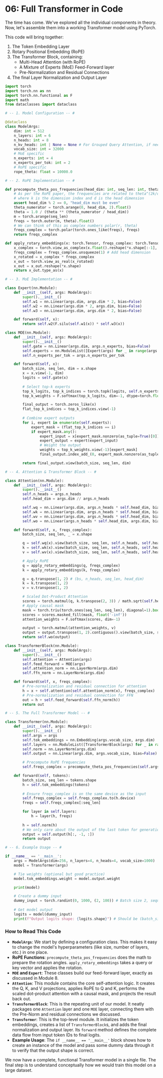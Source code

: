 # 06: Full Transformer in Code

The time has come. We've explored all the individual components in theory. Now, let's assemble them into a working Transformer model using PyTorch.

This code will bring together:
1.  The Token Embedding Layer
2.  Rotary Positional Embedding (RoPE)
3.  The Transformer Block, containing:
    *   Multi-Head Attention (with RoPE)
    *   A Mixture of Experts (MoE) Feed-Forward layer
    *   Pre-Normalization and Residual Connections
4.  The final Layer Normalization and Output Layer

```python
import torch
import torch.nn as nn
import torch.nn.functional as F
import math
from dataclasses import dataclass

# -- 1. Model Configuration -- #

@dataclass
class ModelArgs:
    dim: int = 512
    n_layers: int = 6
    n_heads: int = 8
    n_kv_heads: int | None = None # For Grouped Query Attention, if needed
    vocab_size: int = 32000
    # MoE specific
    n_experts: int = 4
    n_experts_per_tok: int = 2
    # RoPE specific
    rope_theta: float = 10000.0

# -- 2. RoPE Implementation -- #

def precompute_theta_pos_frequencies(head_dim: int, seq_len: int, theta: float):
    # As per the RoPE paper, the frequencies are related to theta^(2k/d)
    # where k is the dimension index and d is the head dimension
    assert head_dim % 2 == 0, "head_dim must be even"
    theta_numerator = torch.arange(0, head_dim, 2).float()
    theta = 1.0 / (theta ** (theta_numerator / head_dim))
    m = torch.arange(seq_len)
    freqs = torch.outer(m, theta).float()
    # We can think of this as complex numbers polar(r, theta)
    freqs_complex = torch.polar(torch.ones_like(freqs), freqs)
    return freqs_complex

def apply_rotary_embeddings(x: torch.Tensor, freqs_complex: torch.Tensor):
    x_complex = torch.view_as_complex(x.float().reshape(*x.shape[:-1], -1, 2))
    freqs_complex = freqs_complex.unsqueeze(1) # Add head dimension
    x_rotated = x_complex * freqs_complex
    x_out = torch.view_as_real(x_rotated)
    x_out = x_out.reshape(*x.shape)
    return x_out.type_as(x)

# -- 3. MoE Implementation -- #

class Expert(nn.Module):
    def __init__(self, args: ModelArgs):
        super().__init__()
        self.w1 = nn.Linear(args.dim, args.dim * 2, bias=False)
        self.w2 = nn.Linear(args.dim * 2, args.dim, bias=False)
        self.w3 = nn.Linear(args.dim, args.dim * 2, bias=False)

    def forward(self, x):
        return self.w2(F.silu(self.w1(x)) * self.w3(x))

class MOE(nn.Module):
    def __init__(self, args: ModelArgs):
        super().__init__()
        self.gate = nn.Linear(args.dim, args.n_experts, bias=False)
        self.experts = nn.ModuleList([Expert(args) for _ in range(args.n_experts)])
        self.n_experts_per_tok = args.n_experts_per_tok

    def forward(self, x):
        batch_size, seq_len, dim = x.shape
        x = x.view(-1, dim)
        logits = self.gate(x)
        
        # Select top-k experts
        top_k_logits, top_k_indices = torch.topk(logits, self.n_experts_per_tok, dim=-1)
        top_k_weights = F.softmax(top_k_logits, dim=-1, dtype=torch.float).to(x.dtype)

        final_output = torch.zeros_like(x)
        flat_top_k_indices = top_k_indices.view(-1)
        
        # Combine expert outputs
        for i, expert in enumerate(self.experts):
            expert_mask = (flat_top_k_indices == i)
            if expert_mask.any():
                expert_input = x[expert_mask.nonzero(as_tuple=True)[0]]
                expert_output = expert(expert_input)
                # Weight the output
                weights = top_k_weights.view(-1)[expert_mask]
                final_output.index_add_(0, expert_mask.nonzero(as_tuple=True)[0], expert_output * weights.unsqueeze(1))

        return final_output.view(batch_size, seq_len, dim)

# -- 4. Attention & Transformer Block -- #

class Attention(nn.Module):
    def __init__(self, args: ModelArgs):
        super().__init__()
        self.n_heads = args.n_heads
        self.head_dim = args.dim // args.n_heads

        self.wq = nn.Linear(args.dim, args.n_heads * self.head_dim, bias=False)
        self.wk = nn.Linear(args.dim, args.n_heads * self.head_dim, bias=False)
        self.wv = nn.Linear(args.dim, args.n_heads * self.head_dim, bias=False)
        self.wo = nn.Linear(args.n_heads * self.head_dim, args.dim, bias=False)

    def forward(self, x, freqs_complex):
        batch_size, seq_len, _ = x.shape

        q = self.wq(x).view(batch_size, seq_len, self.n_heads, self.head_dim)
        k = self.wk(x).view(batch_size, seq_len, self.n_heads, self.head_dim)
        v = self.wv(x).view(batch_size, seq_len, self.n_heads, self.head_dim)

        # Apply RoPE
        q = apply_rotary_embeddings(q, freqs_complex)
        k = apply_rotary_embeddings(k, freqs_complex)

        q = q.transpose(1, 2) # (bs, n_heads, seq_len, head_dim)
        k = k.transpose(1, 2)
        v = v.transpose(1, 2)

        # Scaled Dot-Product Attention
        scores = torch.matmul(q, k.transpose(2, 3)) / math.sqrt(self.head_dim)
        # Apply causal mask
        mask = torch.triu(torch.ones(seq_len, seq_len), diagonal=1).bool().to(x.device)
        scores = scores.masked_fill(mask, float('-inf'))
        attention_weights = F.softmax(scores, dim=-1)

        output = torch.matmul(attention_weights, v)
        output = output.transpose(1, 2).contiguous().view(batch_size, seq_len, -1)
        return self.wo(output)

class TransformerBlock(nn.Module):
    def __init__(self, args: ModelArgs):
        super().__init__()
        self.attention = Attention(args)
        self.feed_forward = MOE(args)
        self.attention_norm = nn.LayerNorm(args.dim)
        self.ffn_norm = nn.LayerNorm(args.dim)

    def forward(self, x, freqs_complex):
        # Pre-normalization and residual connection for attention
        h = x + self.attention(self.attention_norm(x), freqs_complex)
        # Pre-normalization and residual connection for FFN
        out = h + self.feed_forward(self.ffn_norm(h))
        return out

# -- 5. The Full Transformer Model -- #

class Transformer(nn.Module):
    def __init__(self, args: ModelArgs):
        super().__init__()
        self.args = args
        self.tok_embeddings = nn.Embedding(args.vocab_size, args.dim)
        self.layers = nn.ModuleList([TransformerBlock(args) for _ in range(args.n_layers)])
        self.norm = nn.LayerNorm(args.dim)
        self.output = nn.Linear(args.dim, args.vocab_size, bias=False)

        # Precompute RoPE frequencies
        self.freqs_complex = precompute_theta_pos_frequencies(self.args.dim // self.args.n_heads, 2048, self.args.rope_theta) # Max seq len 2048

    def forward(self, tokens):
        batch_size, seq_len = tokens.shape
        h = self.tok_embeddings(tokens)
        
        # Ensure freqs_complex is on the same device as the input
        self.freqs_complex = self.freqs_complex.to(h.device)
        freqs = self.freqs_complex[:seq_len]

        for layer in self.layers:
            h = layer(h, freqs)
        
        h = self.norm(h)
        # We only care about the output of the last token for generation
        output = self.output(h[:, -1, :])
        return output

# -- 6. Example Usage -- #

if __name__ == '__main__':
    args = ModelArgs(dim=256, n_layers=4, n_heads=4, vocab_size=1000)
    model = Transformer(args)

    # Tie weights (optional but good practice)
    model.tok_embeddings.weight = model.output.weight

    print(model)

    # Create a dummy input
    dummy_input = torch.randint(0, 1000, (2, 100)) # Batch size 2, sequence length 100
    
    # Get model output
    logits = model(dummy_input)
    print(f"Output logits shape: {logits.shape}") # Should be (batch_size, vocab_size)

```

### How to Read This Code

*   **`ModelArgs`**: We start by defining a configuration class. This makes it easy to change the model's hyperparameters (like size, number of layers, etc.) in one place.
*   **RoPE Functions**: `precompute_theta_pos_frequencies` does the math to prepare the rotation angles. `apply_rotary_embeddings` takes a query or key vector and applies the rotation.
*   **`MOE` and `Expert`**: These classes build our feed-forward layer, exactly as discussed in Module 8.
*   **`Attention`**: This module contains the core self-attention logic. It creates the Q, K, and V projections, applies RoPE to Q and K, performs the scaled dot-product attention with a causal mask, and projects the result back out.
*   **`TransformerBlock`**: This is the repeating unit of our model. It neatly packages one `Attention` layer and one `MOE` layer, connecting them with the Pre-Norm and residual connections we discussed.
*   **`Transformer`**: This is the top-level module. It initializes the token embeddings, creates a list of `TransformerBlock`s, and adds the final normalization and output layer. Its `forward` method defines the complete data flow from input token IDs to final logits.
*   **Example Usage**: The `if __name__ == '__main__'` block shows how to create an instance of the model and pass some dummy data through it to verify that the output shape is correct.

We now have a complete, functional Transformer model in a single file. The final step is to understand conceptually how we would train this model on a large dataset.
